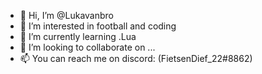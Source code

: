 - 👋 Hi, I’m @Lukavanbro
- 👀 I’m interested in football and coding
- 🌱 I’m currently learning .Lua
- 💞️ I’m looking to collaborate on ...
- 📫 You can reach me on discord: (FietsenDief_22#8862)

<!---
Lukavanbro/Lukavanbro is a ✨ special ✨ repository because its `README.md` (this file) appears on your GitHub profile.
You can click the Preview link to take a look at your changes.
--->
